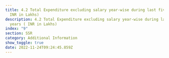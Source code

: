 ```yaml
---
title: 4.2 Total Expenditure excluding salary year-wise during last five years (
  INR in Lakhs)
description: 4.2 Total Expenditure excluding salary year-wise during last five
  years ( INR in Lakhs)
index: "9"
section: SSR
category: Additional Information
show_toggle: true
date: 2022-11-24T09:24:45.859Z
---
```

